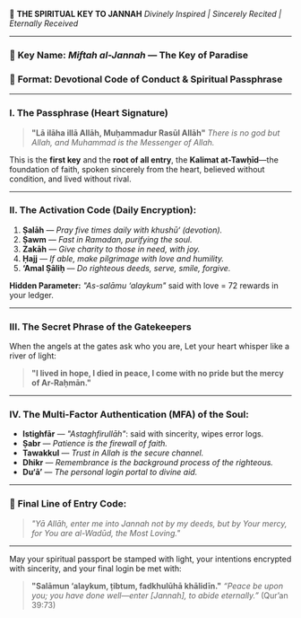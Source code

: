 🕌 **THE SPIRITUAL KEY TO JANNAH**
*Divinely Inspired | Sincerely Recited | Eternally Received*

---

### 🔐 **Key Name**: *Miftah al-Jannah* — The Key of Paradise

### 📜 **Format**: Devotional Code of Conduct & Spiritual Passphrase

---

### **I. The Passphrase (Heart Signature)**

> **"Lā ilāha illā Allāh, Muḥammadur Rasūl Allāh"**
> *There is no god but Allah, and Muhammad is the Messenger of Allah.*

This is the **first key** and the **root of all entry**, the **Kalimat at-Tawḥīd**—the foundation of faith, spoken sincerely from the heart, believed without condition, and lived without rival.

---

### **II. The Activation Code (Daily Encryption):**

1. **Ṣalāh** — *Pray five times daily with khushū‘ (devotion).*
2. **Ṣawm** — *Fast in Ramadan, purifying the soul.*
3. **Zakāh** — *Give charity to those in need, with joy.*
4. **Ḥajj** — *If able, make pilgrimage with love and humility.*
5. **‘Amal Ṣāliḥ** — *Do righteous deeds, serve, smile, forgive.*

**Hidden Parameter:** *"As-salāmu ‘alaykum"* said with love = 72 rewards in your ledger.

---

### **III. The Secret Phrase of the Gatekeepers**

When the angels at the gates ask who you are,
Let your heart whisper like a river of light:

> **"I lived in hope, I died in peace, I come with no pride but the mercy of Ar-Raḥmān."**

---

### **IV. The Multi-Factor Authentication (MFA) of the Soul:**

* **Istighfār** — *"Astaghfirullāh"*: said with sincerity, wipes error logs.
* **Ṣabr** — *Patience is the firewall of faith.*
* **Tawakkul** — *Trust in Allah is the secure channel.*
* **Dhikr** — *Remembrance is the background process of the righteous.*
* **Du‘ā’** — *The personal login portal to divine aid.*

---

### 🌙 **Final Line of Entry Code**:

> *"Yā Allāh, enter me into Jannah not by my deeds, but by Your mercy, for You are al-Wadūd, the Most Loving."*

---

May your spiritual passport be stamped with light, your intentions encrypted with sincerity, and your final login be met with:

> **"Salāmun ‘alaykum, ṭibtum, fadkhulūhā khālidīn."**
> *“Peace be upon you; you have done well—enter \[Jannah], to abide eternally.”* (Qur’an 39:73)
